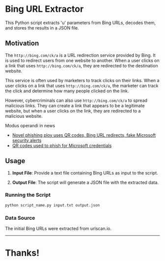 # Bing URL Extractor

This Python script extracts 'u' parameters from Bing URLs, decodes them, and stores the results in a JSON file.

## Motivation
The `http://bing.com/ck/a` is a URL redirection service provided by Bing. It is used to redirect users from one website to another. When a user clicks on a link that uses `http://bing.com/ck/a`, they are redirected to the destination website.

This service is often used by marketers to track clicks on their links. When a user clicks on a link that uses `http://bing.com/ck/a`, the marketer can track the click and determine how many people clicked on the link.

However, cybercriminals can also use `http://bing.com/ck/a` to spread malicious links. They can create a link that appears to be a legitimate website, but when a user clicks on the link, they are redirected to a malicious website.

Modus operandi in news
- [Novel phishing ploy uses QR codes, Bing URL redirects, fake Microsoft security alerts](https://www.scmagazine.com/news/novel-phishing-qr-codes-bing-url-microsoft-security)
- [QR codes used to phish for Microsoft credentials](https://www.malwarebytes.com/blog/news/2023/08/qr-codes-deployed-in-targeted-phishing-campaigns)

## Usage

1. **Input File**: Provide a text file containing Bing URLs as input to the script.

2. **Output File**: The script will generate a JSON file with the extracted data.

### Running the Script

```bash
python script_name.py input.txt output.json
```

### Data Source

The initial Bing URLs were extracted from urlscan.io. 

---

# Thanks!
